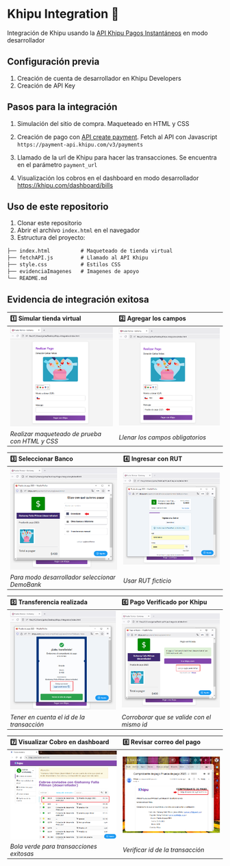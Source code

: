# Khipu Integration :money_with_wings:

Integración de Khipu usando la [API Khipu Pagos Instantáneos](https://docs.khipu.com/openapi/es/v1/instant-payment/openapi/overview/) en modo desarrollador

## Configuración previa
1. Creación de cuenta de desarrollador en Khipu Developers
2. Creación de API Key

## Pasos para la integración
1. Simulación del sitio de compra. Maqueteado en HTML y CSS

2. Creación de pago con [API create payment](https://docs.khipu.com/openapi/es/v1/instant-payment/openapi/operation/postPayment/). Fetch al API con Javascript `https://payment-api.khipu.com/v3/payments`

3. Llamado de la url de Khipu para hacer las transacciones. Se encuentra en el parámetro `payment_url`

4. Visualización los cobros en el dashboard en modo desarrollador https://khipu.com/dashboard/bills

## Uso de este repositorio

1. Clonar este repositorio
2. Abrir el archivo `index.html` en el navegador
3. Estructura del proyecto:

```
├── index.html          # Maqueteado de tienda virtual
├── fetchAPI.js         # Llamado al API Khipu
├── style.css           # Estilos CSS
├── evidenciaImagenes   # Imagenes de apoyo 
└── README.md          
```

## Evidencia de integración exitosa


| :one: Simular tienda virtual  | :two: Agregar los campos |
| :-- |:--|
| <img src="./evidenciaImagenes/imagen 1.png" />    | <img src="./evidenciaImagenes/imagen 22.png" />   |
| *Realizar maqueteado de prueba con HTML y CSS* | *Llenar los campos obligatorios* |


| :three: Seleccionar Banco  | :four: Ingresar con RUT |
| :-- |:--|
| <img src="./evidenciaImagenes/imagen 33.png" />    | <img src="./evidenciaImagenes/imagen 4.png" />   |
| *Para modo desarrollador seleccionar DemoBank* | *Usar RUT ficticio* |


| :five: Transferencia realizada  | :six: Pago Verificado por Khipu |
| :-- |:--|
| <img src="./evidenciaImagenes/imagen 55.png" />    | <img src="./evidenciaImagenes/imagen 66.png" />   |
| *Tener en cuenta el id de la transacción* | *Corroborar que se valide con el mismo id* |


| :seven: Visualizar Cobro en dashboard   | :eight: Revisar correo del pago |
| :-- |:--|
| <img src="./evidenciaImagenes/imagen 77.png" />    | <img src="./evidenciaImagenes/imagen 88.png" />   |
| *Bola verde para transacciones exitosas* | *Verificar id de la transacción* |

